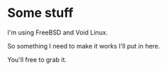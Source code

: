 # Some stuff

I'm using FreeBSD and Void Linux.

So something I need to make it works I'll put in here.

You'll free to grab it.
